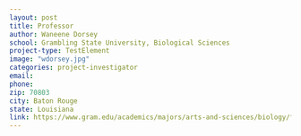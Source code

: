 ```yaml
---
layout: post
title: Professor
author: Waneene Dorsey
school: Grambling State University, Biological Sciences
project-type: TestElement
image: "wdorsey.jpg"
categories: project-investigator
email: 
phone: 
zip: 70803
city: Baton Rouge
state: Louisiana
link: https://www.gram.edu/academics/majors/arts-and-sciences/biology/faculty/
---
```

